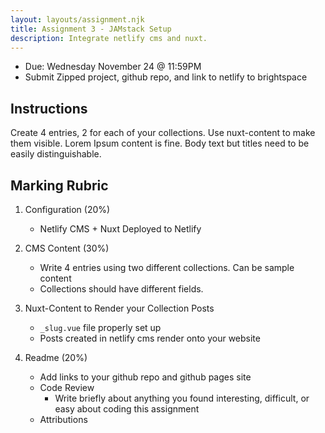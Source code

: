 ```yaml
---
layout: layouts/assignment.njk
title: Assignment 3 - JAMstack Setup
description: Integrate netlify cms and nuxt.
---
```

- Due: Wednesday November 24 @ 11:59PM
- Submit Zipped project, github repo, and link to netlify to brightspace

## Instructions
Create 4 entries, 2 for each of your collections. Use nuxt-content to make them visible. Lorem Ipsum content is fine. Body text but titles need to be easily distinguishable.

## Marking Rubric

1. Configuration (20%)
    - Netlify CMS + Nuxt Deployed to Netlify

2. CMS Content (30%)
    - Write 4 entries using two different collections. Can be sample content
    - Collections should have different fields.

3. Nuxt-Content to Render your Collection Posts
    - `_slug.vue` file properly set up
    - Posts created in netlify cms render onto your website

4. Readme (20%)
    - Add links to your github repo and github pages site
    - Code Review
      - Write briefly about anything you found interesting, difficult, or easy about coding this assignment
    - Attributions
